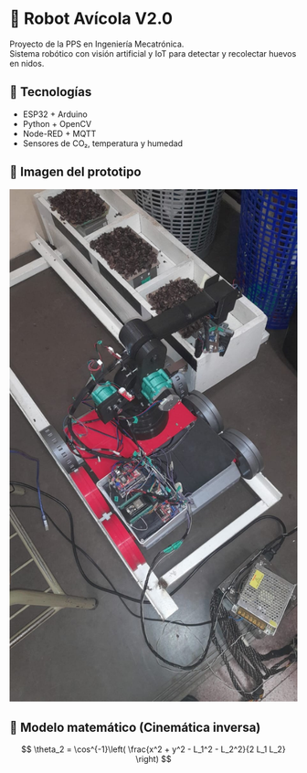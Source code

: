 # 🐔 Robot Avícola V2.0

Proyecto de la PPS en Ingeniería Mecatrónica.  
Sistema robótico con visión artificial y IoT para detectar y recolectar huevos en nidos.

## 🚀 Tecnologías
- ESP32 + Arduino
- Python + OpenCV
- Node-RED + MQTT
- Sensores de CO₂, temperatura y humedad

## 📸 Imagen del prototipo
![Vista del robot](f221b354-b998-4cd3-8c98-329c77e89987.jpg)

## 📐 Modelo matemático (Cinemática inversa)
$$
\theta_2 = \cos^{-1}\left( \frac{x^2 + y^2 - L_1^2 - L_2^2}{2 L_1 L_2} \right)
$$
